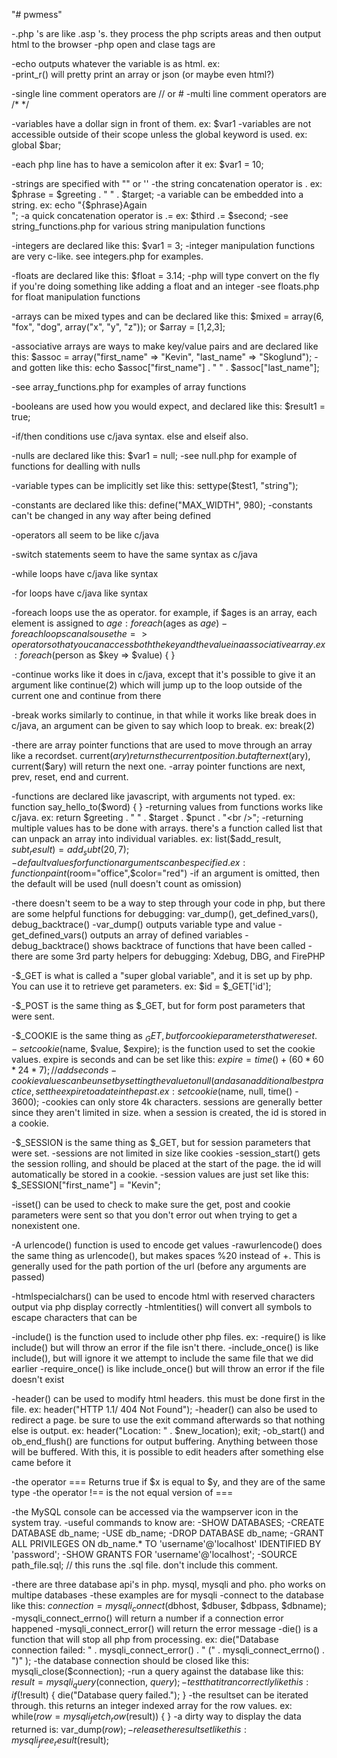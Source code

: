 "# pwmess" 

-.php 's are like .asp 's.  they process the php scripts areas and then output html to the browser
-php open and clase tags are <?php ?>

-echo outputs whatever the variable is as html.  ex: <?php echo "Hello World!"; ?><br />
-print_r() will pretty print an array or json (or maybe even html?)

-single line comment operators are // or #
-multi line comment operators are /* */

-variables have a dollar sign in front of them.  ex: $var1
-variables are not accessible outside of their scope unless the global keyword is used.  ex: global $bar;

-each php line has to have a semicolon after it ex: $var1 = 10;

-strings are specified with "" or ''
-the string concatenation operator is .  ex: $phrase = $greeting . " " . $target;
-a variable can be embedded into a string.  ex: echo "{$phrase}Again<br />";
-a quick concatenation operator is .= ex: $third .= $second;
-see string_functions.php for various string manipulation functions

-integers are declared like this: $var1 = 3;
-integer manipulation functions are very c-like.  see integers.php for examples.

-floats are declared like this: $float = 3.14;
-php will type convert on the fly if you're doing something like adding a float and an integer
-see floats.php for float manipulation functions

-arrays can be mixed types and can be declared like this: $mixed = array(6, "fox", "dog", array("x", "y", "z")); or $array = [1,2,3];

-associative arrays are ways to make key/value pairs and are declared like this: $assoc = array("first_name" => "Kevin", "last_name" => "Skoglund");
-and gotten like this: echo $assoc["first_name"] . " " . $assoc["last_name"];

-see array_functions.php for examples of array functions

-booleans are used how you would expect, and declared like this: $result1 = true;

-if/then conditions use c/java syntax.  else and elseif also.

-nulls are declared like this: $var1 = null;
-see null.php for example of functions for dealling with nulls

-variable types can be implicitly set like this: settype($test1, "string");

-constants are declared like this: define("MAX_WIDTH", 980);
-constants can't be changed in any way after being defined

-operators all seem to be like c/java

-switch statements seem to have the same syntax as c/java

-while loops have c/java like syntax

-for loops have c/java like syntax

-foreach loops use the as operator.  for example, if $ages is an array, each element is assigned to $age : foreach($ages as $age) { }
-foreach loops can also use the => operator so that you can access both the key and the value in a associative array.  ex: foreach($person as $key => $value) { }

-continue works like it does in c/java, except that it's possible to give it an argument like continue(2) which will jump up to the loop outside of the current one and continue from there

-break works similarly to continue, in that while it works like break does in c/java, an argument can be given to say which loop to break.  ex: break(2)

-there are array pointer functions that are used to move through an array like a recordset.  current($ary) returns the current position.  but after next($ary), current($ary) will return the next one.
-array pointer functions are next, prev, reset, end and current.

-functions are declared like javascript, with arguments not typed.  ex: function say_hello_to($word) { }
-returning values from functions works like c/java.  ex: return $greeting . " " . $target . $punct . "<br />";
-returning multiple values has to be done with arrays.  there's a function called list that can unpack an array into individual variables.  ex: list($add_result, $subt_result) = add_subt(20,7);
-default values for function arguments can be specified.  ex: function paint($room="office",$color="red")
-if an argument is omitted, then the default will be used (null doesn't count as omission)

-there doesn't seem to be a way to step through your code in php, but there are some helpful functions for debugging: var_dump(), get_defined_vars(), debug_backtrace()
-var_dump() outputs variable type and value
-get_defined_vars() outputs an array of defined variables
-debug_backtrace() shows backtrace of functions that have been called
-there are some 3rd party helpers for debugging: Xdebug, DBG, and FirePHP

-$_GET is what is called a "super global variable", and it is set up by php.  You can use it to retrieve get parameters.  ex: $id = $_GET['id'];

-$_POST is the same thing as $_GET, but for form post parameters that were sent.

-$_COOKIE is the same thing as $_GET, but for cookie parameters that were set.
-setcookie($name, $value, $expire); is the function used to set the cookie values.  expire is seconds and can be set like this: $expire = time() + (60*60*24*7); // add seconds
-cookie values can be unset by setting the value to null (and as an additional best practice, set the expire to a date in the past.  ex: setcookie($name, null, time() - 3600);
-cookies can only store 4k characters.  sessions are generally better since they aren't limited in size.  when a session is created, the id is stored in a cookie.

-$_SESSION is the same thing as $_GET, but for session parameters that were set.
-sessions are not limited in size like cookies
-session_start() gets the session rolling, and should be placed at the start of the page.  the id will automatically be stored in a cookie.
-session values are just set like this: $_SESSION["first_name"] = "Kevin";

-isset() can be used to check to make sure the get, post and cookie parameters were sent so that you don't error out when trying to get a nonexistent one.

-A urlencode() function is used to encode get values
-rawurlencode() does the same thing as urlencode(), but makes spaces %20 instead of +.  This is generally used for the path portion of the url (before any arguments are passed)

-htmlspecialchars() can be used to encode html with reserved characters output via php display correctly
-htmlentities() will convert all symbols to escape characters that can be

-include() is the function used to include other php files. ex: <?php include("included_functions.php"); ?>
-require() is like include() but will throw an error if the file isn't there.
-include_once() is like include(), but will ignore it we attempt to include the same file that we did earlier
-require_once() is like include_once() but will throw an error if the file doesn't exist

-header() can be used to modify html headers.  this must be done first in the file.  ex: header("HTTP 1.1/ 404 Not Found");
-header() can also be used to redirect a page.  be sure to use the exit command afterwards so that nothing else is output.  ex: header("Location: " . $new_location); exit;
-ob_start() and ob_end_flush() are functions for output buffering.  Anything between those will be buffered.  With this, it is possible to edit headers after something else came before it

-the operator === Returns true if $x is equal to $y, and they are of the same type
-the operator !== is the not equal version of ===

-the MySQL console can be accessed via the wampserver icon in the system tray.
-useful commands to know are:
-SHOW DATABASES;
-CREATE DATABASE db_name;
-USE db_name;
-DROP DATABASE db_name;
-GRANT ALL PRIVILEGES ON db_name.* TO 'username'@'localhost' IDENTIFIED BY 'password';
-SHOW GRANTS FOR 'username'@'localhost';
-SOURCE path_file.sql; // this runs the .sql file.  don't include this comment.

-there are three database api's in php.  mysql, mysqli and pho.  pho works on multipe databases
-these examples are for mysqli
-connect to the database like this: $connection = mysqli_connect($dbhost, $dbuser, $dbpass, $dbname);
-mysqli_connect_errno() will return a number if a connection error happened
-mysqli_connect_error() will return the error message
-die() is a function that will stop all php from processing.  ex: die("Database connection failed: " . mysqli_connect_error() . " (" . mysqli_connect_errno() . ")" );
-the database connection should be closed like this: mysqli_close($connection);
-run a query against the database like this: $result = mysqli_query($connection, $query);
-test that it ran correctly like this: if (!$result) { die("Database query failed."); }
-the resultset can be iterated through. this returns an integer indexed array for the row values. ex: while($row = mysqli_fetch_row($result)) { }
-a dirty way to display the data returned is: var_dump($row);
-release the resultset like this: mysqli_free_result($result);

